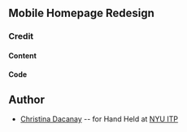 ## Mobile Homepage Redesign


### Credit

#### Content


#### Code


## Author

- [Christina Dacanay](http://cdacanay.com/) -- for Hand Held at [NYU ITP](https://itp.nyu.edu)
